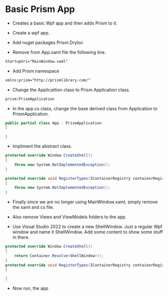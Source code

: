 # Basic Prism App
- Creates a basic Wpf app and then adds Prism to it.

- Create a wpf app.

- Add nuget packages Prism.DryIoc

- Remove from App.xaml file the following line. 
```xml
StartupUri="MainWindow.xaml"
```

- Add Prism namespace
```xml
xmlns:prism="http://prismlibrary.com/"
```

- Change the Applicattion class to Prism Application class.

```xml
prism:PrismApplication
```

- In the app.cs class, change the base derived class from Application to PrismApplication.

```cs
public partial class App : PrismApplication
{

}
```

- Impliment the abstract class.

```cs
protected override Window CreateShell()
{
    throw new System.NotImplementedException();
}

protected override void RegisterTypes(IContainerRegistry containerRegistry)
{
    throw new System.NotImplementedException();
}
```
- Finally since we are no longer using MainWindow.xaml, simply remove the xaml and cs file.
- Also remove Views and ViewModels folders to the app.

- Use Visual Studio 2022 to create a new ShellWindow. Just a regular Wpf window and name it ShellWindow. Add some content to show some stuff in there.


```cs
protected override Window CreateShell()
{
    return Container.Resolve<ShellWindow>();
}
protected override void RegisterTypes(IContainerRegistry containerRegistry)
{

}
```

- Now run, the app 